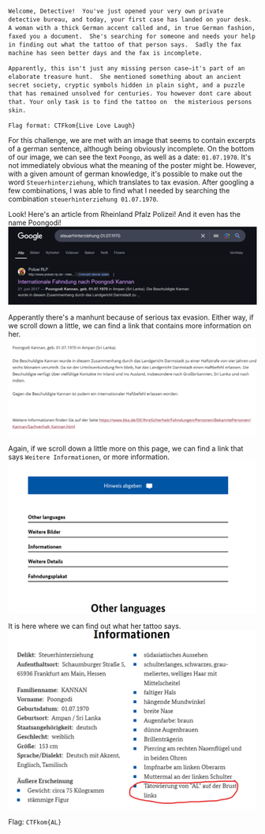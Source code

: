 `Welcome, Detective! 
You've just opened your very own private detective bureau, and today, your first case has landed on your desk. 
A woman with a thick German accent called and, in true German fashion, faxed you a document. 
She's searching for someone and needs your help in finding out what the tattoo of that person says. 
Sadly the fax machine has seen better days and the fax is incomplete.`

`Apparently, this isn't just any missing person case—it's part of an elaborate treasure hunt. 
She mentioned something about an ancient secret society, cryptic symbols hidden in plain sight, and a puzzle 
that has remained unsolved for centuries. You however dont care about that. Your only task is to find the tattoo on 
the misterious persons skin.`

`Flag format: CTFkom{Live Love Laugh}`

For this challenge, we are met with an image that seems to contain excerpts of a german sentence, although being obviously
incomplete. On the bottom of our image, we can see the text `Poongo`, as well as a date: `01.07.1970`. 
It's not immediately obvious what the meaning of the poster might be. However, with a given amount of german knowledge,
it's possible to make out the word `Steuerhinterziehung`, which translates to tax evasion. After googling a few combinations,
I was able to find what I needed by searching the combination `steuerhinterziehung 01.07.1970`.

Look! Here's an article from Rheinland Pfalz Polizei! And it even has the name Poongodi!
![alt text](./search.png)

Apperantly there's a manhunt because of serious tax evasion. Either way, if we scroll down a little, we can find a link
that contains more information on her. 
![alt text](./link.png)


Again, if we scroll down a little more on this page, we can find a link that says
`Weitere Informationen`, or more information.
![alt text](./info.png)

It is here where we can find out what her tattoo says.
![alt text](./tattoo.png)

Flag: `CTFkom{AL}`

